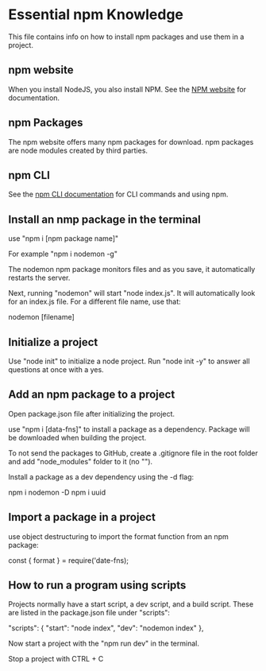 # Essential npm Knowledge
This file contains info on how to install npm packages and use them in a project. 

## npm website
When you install NodeJS, you also install NPM. See the [NPM website](www.npmjs.com) for documentation.

## npm Packages

The npm website offers many npm packages for download. npm packages are node modules created by third parties.

## npm CLI

See the [npm CLI documentation](https://docs.npmjs.com/cli/v11/) for CLI commands and using npm.

## Install an nmp package in the terminal

use "npm i [npm package name]"

For example "npm i nodemon -g"

The nodemon npm package monitors files and as you save, it automatically restarts the server.

Next, running "nodemon" will start "node index.js". It will automatically look for an index.js file. For a different file name, use that: 

nodemon [filename]

## Initialize a project

Use "node init" to initialize a node project. Run "node init -y" to answer all questions at once with a yes.

## Add an npm package to a project

Open package.json file after initializing the project.

use "npm i [data-fns]" to install a package as a dependency. Package will be downloaded when building the project. 

To not send the packages to GitHub, create a .gitignore file in the root folder and add "node_modules" folder to it (no "").

Install a package as a dev dependency using the -d flag:

npm i nodemon -D
npm i uuid

## Import a package in a project

use object destructuring to import the format function from an npm package:

const { format } = require('date-fns);

## How to run a program using scripts

Projects normally have a start script, a dev script, and a build script. These are listed in the package.json file under "scripts":

"scripts": {
  "start": "node index",
  "dev": "nodemon index"
},

Now start a project with the "npm run dev" in the terminal.

Stop a project with CTRL + C








